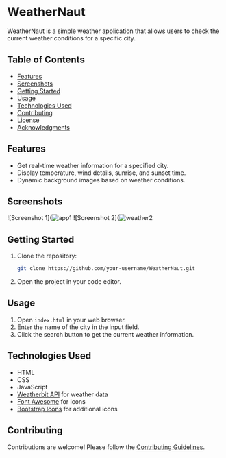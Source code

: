 # WeatherNaut

WeatherNaut is a simple weather application that allows users to check the current weather conditions for a specific city.

## Table of Contents
- [Features](#features)
- [Screenshots](#screenshots)
- [Getting Started](#getting-started)
- [Usage](#usage)
- [Technologies Used](#technologies-used)
- [Contributing](#contributing)
- [License](#license)
- [Acknowledgments](#acknowledgments)

## Features
- Get real-time weather information for a specified city.
- Display temperature, wind details, sunrise, and sunset time.
- Dynamic background images based on weather conditions.

## Screenshots
![Screenshot 1](![app1](https://github.com/JeremiahRanen7/WeatherNaut/assets/141173239/751b8fe4-2eed-491c-a2a5-a9ae74ff2780)
![Screenshot 2](![weather2](https://github.com/JeremiahRanen7/WeatherNaut/assets/141173239/6a8539d2-21cc-4a85-8b78-82e3c0a5e1f9)

## Getting Started
1. Clone the repository:
   ```bash
   git clone https://github.com/your-username/WeatherNaut.git
   ```
2. Open the project in your code editor.

## Usage
1. Open `index.html` in your web browser.
2. Enter the name of the city in the input field.
3. Click the search button to get the current weather information.

## Technologies Used
- HTML
- CSS
- JavaScript
- [Weatherbit API](https://www.weatherbit.io/api) for weather data
- [Font Awesome](https://fontawesome.com/) for icons
- [Bootstrap Icons](https://icons.getbootstrap.com/) for additional icons

## Contributing
Contributions are welcome! Please follow the [Contributing Guidelines](CONTRIBUTING.md).
